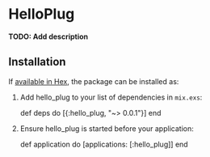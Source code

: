 # HelloPlug

**TODO: Add description**

## Installation

If [available in Hex](https://hex.pm/docs/publish), the package can be installed as:

  1. Add hello_plug to your list of dependencies in `mix.exs`:

        def deps do
          [{:hello_plug, "~> 0.0.1"}]
        end

  2. Ensure hello_plug is started before your application:

        def application do
          [applications: [:hello_plug]]
        end
